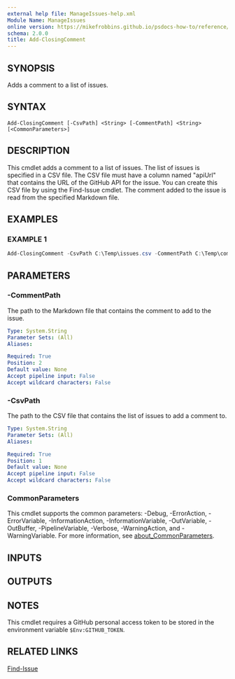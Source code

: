 ```yaml
---
external help file: ManageIssues-help.xml
Module Name: ManageIssues
online version: https://mikefrobbins.github.io/psdocs-how-to/reference/manageissues/add-closingcomment
schema: 2.0.0
title: Add-ClosingComment
---
```


## SYNOPSIS
Adds a comment to a list of issues.

## SYNTAX

```
Add-ClosingComment [-CsvPath] <String> [-CommentPath] <String> [<CommonParameters>]
```

## DESCRIPTION

This cmdlet adds a comment to a list of issues. The list of issues is specified in a CSV file. The
CSV file must have a column named "apiUrl" that contains the URL of the GitHub API for the issue.
You can create this CSV file by using the Find-Issue cmdlet. The comment added to the issue is read
from the specified Markdown file.

## EXAMPLES

### EXAMPLE 1

```powershell
Add-ClosingComment -CsvPath C:\Temp\issues.csv -CommentPath C:\Temp\comment.md
```

## PARAMETERS

### -CommentPath

The path to the Markdown file that contains the comment to add to the issue.

```yaml
Type: System.String
Parameter Sets: (All)
Aliases:

Required: True
Position: 2
Default value: None
Accept pipeline input: False
Accept wildcard characters: False
```

### -CsvPath

The path to the CSV file that contains the list of issues to add a comment to.

```yaml
Type: System.String
Parameter Sets: (All)
Aliases:

Required: True
Position: 1
Default value: None
Accept pipeline input: False
Accept wildcard characters: False
```

### CommonParameters

This cmdlet supports the common parameters: -Debug, -ErrorAction, -ErrorVariable,
-InformationAction, -InformationVariable, -OutVariable, -OutBuffer, -PipelineVariable, -Verbose,
-WarningAction, and -WarningVariable. For more information, see
[about_CommonParameters](http://go.microsoft.com/fwlink/?LinkID=113216).

## INPUTS

## OUTPUTS

## NOTES

This cmdlet requires a GitHub personal access token to be stored in the environment variable
`$Env:GITHUB_TOKEN`.

## RELATED LINKS

[Find-Issue](../find-issue)
